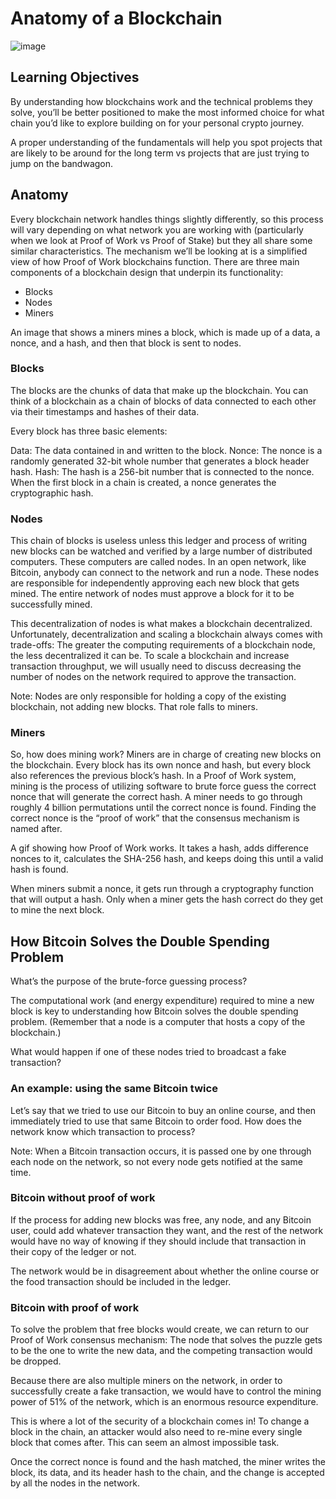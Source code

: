 # Anatomy of a Blockchain
![image](https://user-images.githubusercontent.com/110959584/193426506-590f71d1-2de9-44eb-bfff-eb32bf9aa304.png)

## Learning Objectives
By understanding how blockchains work and the technical problems they solve, you’ll be better positioned to make the most informed choice for what chain you’d like to explore building on for your personal crypto journey.

A proper understanding of the fundamentals will help you spot projects that are likely to be around for the long term vs projects that are just trying to jump on the bandwagon.

## Anatomy
Every blockchain network handles things slightly differently, so this process will vary depending on what network you are working with (particularly when we look at Proof of Work vs Proof of Stake) but they all share some similar characteristics. The mechanism we’ll be looking at is a simplified view of how Proof of Work blockchains function. There are three main components of a blockchain design that underpin its functionality:

* Blocks
* Nodes
* Miners

An image that shows a miners mines a block, which is made up of a data, a nonce, and a hash, and then that block is sent to nodes.

### Blocks
The blocks are the chunks of data that make up the blockchain. You can think of a blockchain as a chain of blocks of data connected to each other via their timestamps and hashes of their data.

Every block has three basic elements:

Data: The data contained in and written to the block.
Nonce: The nonce is a randomly generated 32-bit whole number that generates a block header hash.
Hash: The hash is a 256-bit number that is connected to the nonce.
When the first block in a chain is created, a nonce generates the cryptographic hash.

### Nodes
This chain of blocks is useless unless this ledger and process of writing new blocks can be watched and verified by a large number of distributed computers. These computers are called nodes. In an open network, like Bitcoin, anybody can connect to the network and run a node. These nodes are responsible for independently approving each new block that gets mined. The entire network of nodes must approve a block for it to be successfully mined.

This decentralization of nodes is what makes a blockchain decentralized. Unfortunately, decentralization and scaling a blockchain always comes with trade-offs: The greater the computing requirements of a blockchain node, the less decentralized it can be. To scale a blockchain and increase transaction throughput, we will usually need to discuss decreasing the number of nodes on the network required to approve the transaction.

Note: Nodes are only responsible for holding a copy of the existing blockchain, not adding new blocks. That role falls to miners.

### Miners
So, how does mining work? Miners are in charge of creating new blocks on the blockchain. Every block has its own nonce and hash, but every block also references the previous block’s hash. In a Proof of Work system, mining is the process of utilizing software to brute force guess the correct nonce that will generate the correct hash. A miner needs to go through roughly 4 billion permutations until the correct nonce is found. Finding the correct nonce is the “proof of work” that the consensus mechanism is named after.

A gif showing how Proof of Work works. It takes a hash, adds difference nonces to it, calculates the SHA-256 hash, and keeps doing this until a valid hash is found.

When miners submit a nonce, it gets run through a cryptography function that will output a hash. Only when a miner gets the hash correct do they get to mine the next block.

## How Bitcoin Solves the Double Spending Problem
What’s the purpose of the brute-force guessing process?

The computational work (and energy expenditure) required to mine a new block is key to understanding how Bitcoin solves the double spending problem. (Remember that a node is a computer that hosts a copy of the blockchain.)

What would happen if one of these nodes tried to broadcast a fake transaction?

### An example: using the same Bitcoin twice
Let’s say that we tried to use our Bitcoin to buy an online course, and then immediately tried to use that same Bitcoin to order food. How does the network know which transaction to process?

Note: When a Bitcoin transaction occurs, it is passed one by one through each node on the network, so not every node gets notified at the same time.

### Bitcoin without proof of work
If the process for adding new blocks was free, any node, and any Bitcoin user, could add whatever transaction they want, and the rest of the network would have no way of knowing if they should include that transaction in their copy of the ledger or not.

The network would be in disagreement about whether the online course or the food transaction should be included in the ledger.

### Bitcoin with proof of work
To solve the problem that free blocks would create, we can return to our Proof of Work consensus mechanism: The node that solves the puzzle gets to be the one to write the new data, and the competing transaction would be dropped.

Because there are also multiple miners on the network, in order to successfully create a fake transaction, we would have to control the mining power of 51% of the network, which is an enormous resource expenditure.

This is where a lot of the security of a blockchain comes in! To change a block in the chain, an attacker would also need to re-mine every single block that comes after. This can seem an almost impossible task.

Once the correct nonce is found and the hash matched, the miner writes the block, its data, and its header hash to the chain, and the change is accepted by all the nodes in the network.
